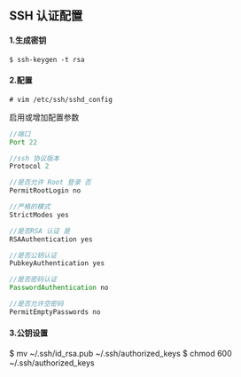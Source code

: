 ## SSH 认证配置 ##

#### 1.生成密钥 ####

    $ ssh-keygen -t rsa

#### 2.配置 ####

    # vim /etc/ssh/sshd_config

启用或增加配置参数
```java
//端口
Port 22

//ssh 协议版本
Protocol 2

//是否允许 Root 登录 否
PermitRootLogin no

//严格的模式
StrictModes yes

//是否RSA 认证 是
RSAAuthentication yes

//是否公钥认证
PubkeyAuthentication yes

//是否密码认证
PasswordAuthentication no

//是否允许空密码
PermitEmptyPasswords no
```

#### 3.公钥设置 ####
$ mv ~/.ssh/id_rsa.pub ~/.ssh/authorized_keys
$ chmod 600 ~/.ssh/authorized_keys
